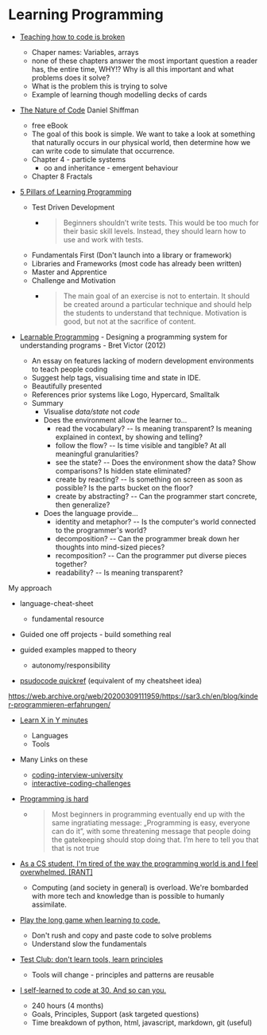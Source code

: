 Learning Programming
====================

* [Teaching how to code is broken](https://neil.computer/notes/teaching-how-to-code-is-broken/)
    * Chaper names: Variables, arrays
    * none of these chapters answer the most important question a reader has, the entire time, WHY!? Why is all this important and what problems does it solve?
    * What is the problem this is trying to solve
    * Example of learning though modelling decks of cards

* [The Nature of Code](https://natureofcode.com/book/) Daniel Shiffman
    * free eBook
    * The goal of this book is simple. We want to take a look at something that naturally occurs in our physical world, then determine how we can write code to simulate that occurrence.
    * Chapter 4 - particle systems
        * oo and inheritance - emergent behaviour
    * Chapter 8 Fractals



* [5 Pillars of Learning Programming](https://www.rainerhahnekamp.com/en/5-pillars-of-learning-programming/)
    * Test Driven Development
        * > Beginners shouldn’t write tests. This would be too much for their basic skill levels. Instead, they should learn how to use and work with tests.
    * Fundamentals First (Don't launch into a library or framework)
    * Libraries and Frameworks (most code has already been written)
    * Master and Apprentice
    * Challenge and Motivation
        * > The main goal of an exercise is not to entertain. It should be created around a particular technique and should help the students to understand that technique. Motivation is good, but not at the sacrifice of content.

* [Learnable Programming](http://worrydream.com/#!/LearnableProgramming) - Designing a programming system for understanding programs - Bret Victor (2012)
    * An essay on features lacking of modern development environments to teach people coding
    * Suggest help tags, visualising time and state in IDE.
    * Beautifully presented
    * References prior systems like Logo, Hypercard, Smalltalk
    * Summary
        * Visualise _data/state_ not _code_
        * Does the environment allow the learner to...
            * read the vocabulary? -- Is meaning transparent? Is meaning explained in context, by showing and telling?
            * follow the flow? -- Is time visible and tangible? At all meaningful granularities?
            * see the state? -- Does the environment show the data? Show comparisons? Is hidden state eliminated?
            * create by reacting? -- Is something on screen as soon as possible? Is the parts bucket on the floor?
            * create by abstracting? -- Can the programmer start concrete, then generalize?
        * Does the language provide...
            * identity and metaphor? -- Is the computer's world connected to the programmer's world?
            * decomposition? -- Can the programmer break down her thoughts into mind-sized pieces?
            * recomposition? -- Can the programmer put diverse pieces together?
            * readability? -- Is meaning transparent?




My approach
* language-cheat-sheet
    * fundamental resource
* Guided one off projects - build something real
* guided examples mapped to theory
    * autonomy/responsibility

* [psudocode quickref](https://tools.withcode.uk/quickref/) (equivalent of my cheatsheet idea)


https://web.archive.org/web/20200309111959/https://sar3.ch/en/blog/kinder-programmieren-erfahrungen/


* [Learn X in Y minutes](https://learnxinyminutes.com/)
    * Languages
    * Tools


* Many Links on these
    * [coding-interview-university](https://github.com/jwasham/coding-interview-university)
    * [interactive-coding-challenges](https://github.com/donnemartin/interactive-coding-challenges)


* [Programming is hard](https://dorinlazar.ro/2021-02-programming-is-hard/)
    * > Most beginners in programming eventually end up with the same ingratiating message: „Programming is easy, everyone can do it”, with some threatening message that people doing the gatekeeping should stop doing that. I’m here to tell you that that is not true
* [As a CS student, I'm tired of the way the programming world is and I feel overwhelmed. [RANT]](https://www.reddit.com/r/learnprogramming/comments/lwxy8p/as_a_cs_student_im_tired_of_the_way_the/)
    * Computing (and society in general) is overload. We're bombarded with more tech and knowledge than is possible to humanly assimilate.
* [Play the long game when learning to code.](https://stackoverflow.blog/2020/10/05/play-the-long-game-when-learning-to-code/)
    * Don't rush and copy and paste code to solve problems
    * Understand slow the fundamentals
* [Test Club: don't learn tools, learn principles](https://www.youtube.com/watch?v=CCj53ZI7T4Q)
    * Tools will change - principles and patterns are reusable
* [I self-learned to code at 30. And so can you. ](https://www.kaapi.team/blog/i-self-learned-to-code-at-30-this-is-how-you-can-too)
    * 240 hours (4 months)
    * Goals, Principles, Support (ask targeted questions)
    * Time breakdown of python, html, javascript, markdown, git (useful)
